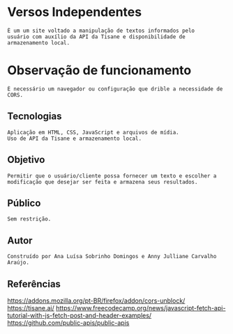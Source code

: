 # Versos Independentes
    É um um site voltado a manipulação de textos informados pelo
    usuário com auxílio da API da Tisane e disponibilidade de armazenamento local.

# Observação de funcionamento
    É necessário um navegador ou configuração que drible a necessidade de CORS.

## Tecnologias 
    Aplicação em HTML, CSS, JavaScript e arquivos de mídia.
    Uso de API da Tisane e armazenamento local.

## Objetivo 
    Permitir que o usuário/cliente possa fornecer um texto e escolher a modificação que desejar ser feita e armazena seus resultados.

## Público
    Sem restrição.

## Autor
    Construído por Ana Luísa Sobrinho Domingos e Anny Julliane Carvalho Araújo.

## Referências
   https://addons.mozilla.org/pt-BR/firefox/addon/cors-unblock/
   https://tisane.ai/
   https://www.freecodecamp.org/news/javascript-fetch-api-tutorial-with-js-fetch-post-and-header-examples/
   https://github.com/public-apis/public-apis